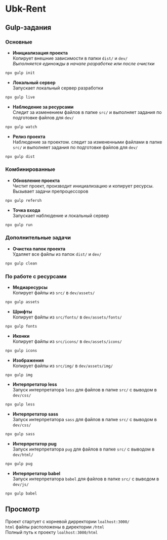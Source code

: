 # Ubk-Rent

## Gulp-задания

### Основные

- **Инициализация проекта** \
Копирует внешние зависимости в папки  `dist/` и `dev/` \
_Выполняется единожды в начале разработке или после очистки_

```sh
npx gulp init
```

- **Локальный сервер** \
Запускает локальный сервер разработки

```sh
npx gulp live
```

- **Наблюдение за ресурсами** \
Следит за изменением файлов в папке `src/` и выполняет задания по подготовке файлов для `dev/`

```sh
npx gulp watch
```

- **Релиз проекта** \
Наблюдение за проектом. следит за измененными файлами в папке `src/` и выполняет задания по подготовке файлов для `dev/`

```sh
npx gulp dist
```

### Комбинированные

- **Обновление проекта** \
Чистит проект, производит инициализацию и копирует ресурсы. Вызывает задачи препроцессоров

```sh
npx gulp refersh
```

- **Точка входа** \
Запускает наблюдение и локальный сервер

```sh
npx gulp run
```

### Дополнительные задачи

- **Очистка папок проекта** \
Удаляет все файлы из папок `dist/` и `dev/`

```sh
npx gulp clean
```

### По работе с ресурсами

- **Медиаресурсы** \
Копирует файлы из `src/` в `dev/assets/`

```sh
npx gulp assets
```

- **Шрифты** \
Копирует файлы из `src/fonts/` в `dev/assets/fonts/`

```sh
npx gulp fonts
```

- **Иконки** \
Копирует файлы из `src/icons/` в `dev/assets/icons/`

```sh
npx gulp icons
```

- **Изображения** \
Копирует файлы из `src/img/` в `dev/assets/img/`

```sh
npx gulp img
```

- **Интерпретатор less** \
Запуск интерпретатора `less` для файлов в папке `src/` с выводом в `dev/css/`

```sh
npx gulp less
```

- **Интерпретатор sass** \
Запуск интерпретатора `sass` для файлов в папке `src/` с выводом в `dev/css/`

```sh
npx gulp sass
```

- **Интерпретатор pug** \
Запуск интерпретатора `pug` для файлов в папке `src/` с выводом в `dev/html/`

```sh
npx gulp pug
```

- **Интерпретатор babel** \
Запуск интерпретатора `babel` для файлов в папке `src/` с выводом в `dev/js/`

```sh
npx gulp babel
```

## Просмотр

Проект стартует с корневой дирректории `loalhost:3000/` \
`html` файлы расположены в директории `/html` \
Полный путь к проекту `loalhost:3000/html`
